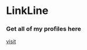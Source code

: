 # LinkLine

<h3>Get all of my profiles here</h3> <a href="https://sudipta1254.github.io/linkline">visit</a>
